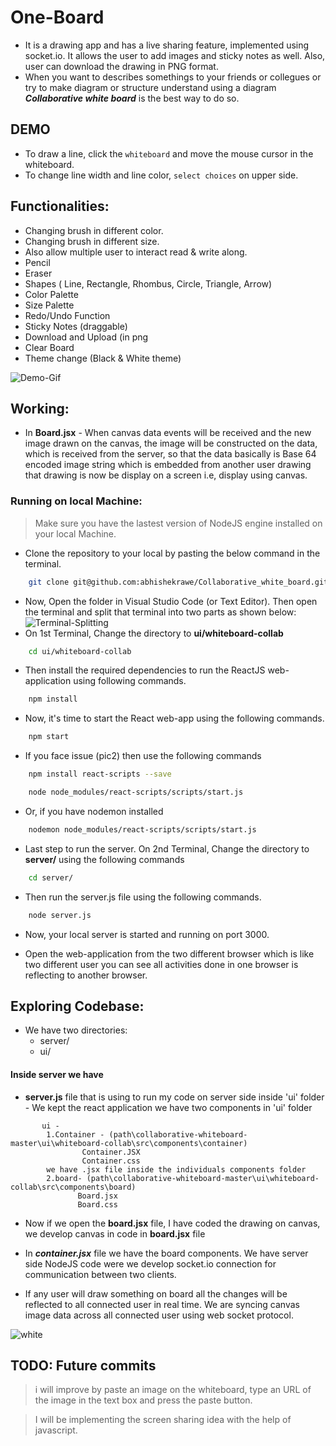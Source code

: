 # One-Board

- It is a drawing app and has a live sharing feature, implemented using socket.io. It allows the user to add images and sticky notes as well. Also, user can download the drawing in PNG format.
- When you want to describes somethings to your friends or collegues or try to make diagram or structure understand using a diagram **_Collaborative white board_** is the best way to do so.

## DEMO

- To draw a line, click the `whiteboard` and move the mouse cursor in the whiteboard.
- To change line width and line color, `select choices` on upper side.








## Functionalities:

- Changing brush in different color.
- Changing brush in different size.
- Also allow multiple user to interact read & write along.
- Pencil
- Eraser
- Shapes ( Line, Rectangle, Rhombus, Circle, Triangle, Arrow)
- Color Palette
- Size Palette
- Redo/Undo Function
- Sticky Notes (draggable)
- Download and Upload (in png
- Clear Board
- Theme change (Black & White theme)

![Demo-Gif](preview/demo-video.gif)

## Working:

- In **Board.jsx** - When canvas data events will be received and the new image drawn on the canvas, the image will be constructed on the data, which is received from the server, so that the data basically is Base 64 encoded image string which is embedded from another user drawing that drawing is now be display on a screen i.e, display using canvas.

### Running on local Machine:

> Make sure you have the lastest version of NodeJS engine installed on your local Machine.

- Clone the repository to your local by pasting the below command in the terminal.

```bash
    git clone git@github.com:abhishekrawe/Collaborative_white_board.git
```

- Now, Open the folder in Visual Studio Code (or Text Editor). Then open the terminal and split that terminal into two parts as shown below:
  ![Terminal-Splitting](preview/terminal.gif)
- On 1st Terminal, Change the directory to **ui/whiteboard-collab**

```bash
    cd ui/whiteboard-collab
```

- Then install the required dependencies to run the ReactJS web-application using following commands.

```bash
    npm install
```

- Now, it's time to start the React web-app using the following commands.

```bash
    npm start
```

- If you face issue (pic2) then use the following commands

```bash
    npm install react-scripts --save
```

```bash
    node node_modules/react-scripts/scripts/start.js
```

- Or, if you have nodemon installed

```bash
    nodemon node_modules/react-scripts/scripts/start.js
```

- Last step to run the server. On 2nd Terminal, Change the directory to **server/** using the following commands

```bash
    cd server/
```

- Then run the server.js file using the following commands.

```bash
    node server.js
```

- Now, your local server is started and running on port 3000.

- Open the web-application from the two different browser which is like two different user you can see all activities done in one browser is reflecting to another browser.

## Exploring Codebase:

- We have two directories:
  - server/
  - ui/

#### Inside server we have

- **server.js** file that is using to run my code on server side inside 'ui' folder - We kept the react application we have two components in 'ui' folder

```
       ui -
        1.Container - (path\collaborative-whiteboard-master\ui\whiteboard-collab\src\components\container)
                Container.JSX
                Container.css
        we have .jsx file inside the individuals components folder
        2.board- (path\collaborative-whiteboard-master\ui\whiteboard-collab\src\components\board)
               Board.jsx
               Board.css
```

- Now if we open the **board.jsx** file, I have coded the drawing on canvas, we develop canvas in code in **board.jsx** file

- In **_container.jsx_** file we have the board components. We have server side NodeJS code were we develop socket.io connection for communication between two clients.

- If any user will draw something on board all the changes will be reflected to all connected user in real time. We are syncing canvas image data across all connected user using web socket protocol.

![white](preview/white.gif)

## TODO: Future commits

> i will improve by paste an image on the whiteboard, type an URL of the image in the text box and press the paste button.

> I will be implementing the screen sharing idea with the help of javascript.
